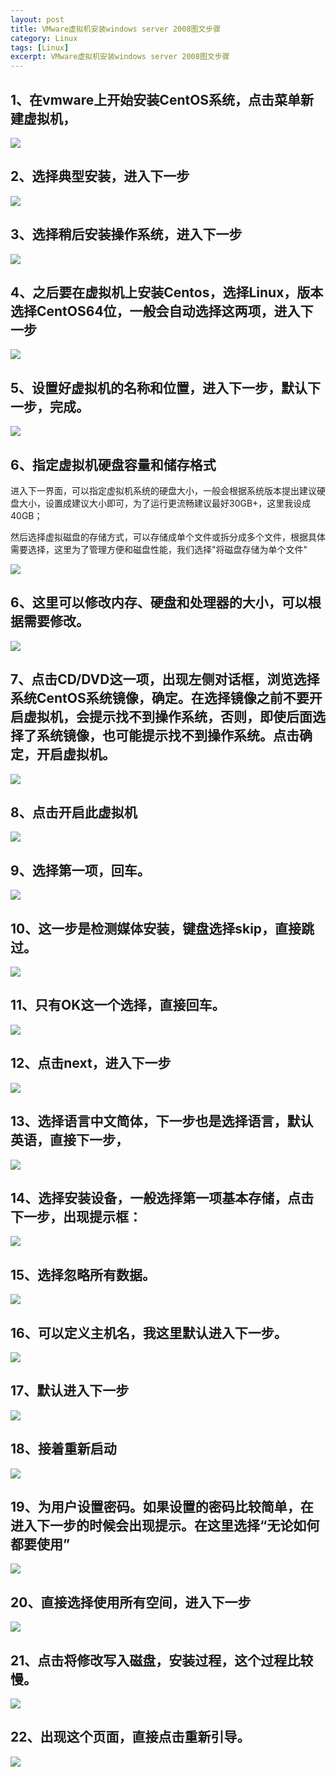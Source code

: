 ```yaml
---
layout: post
title: VMware虚拟机安装windows server 2008图文步骤
category: Linux
tags: [Linux]
excerpt: VMware虚拟机安装windows server 2008图文步骤
---
```


## 1、在vmware上开始安装CentOS系统，点击菜单新建虚拟机， ##

![](http://www.nangongyibin.com/assets/images/centos1.png)

## 2、选择典型安装，进入下一步  ##

![](http://www.nangongyibin.com/assets/images/centos2.png)

## 3、选择稍后安装操作系统，进入下一步  ##

![](http://www.nangongyibin.com/assets/images/centos3.png)

## 4、之后要在虚拟机上安装Centos，选择Linux，版本选择CentOS64位，一般会自动选择这两项，进入下一步  ##

![](http://www.nangongyibin.com/assets/images/centos4.png)

## 5、设置好虚拟机的名称和位置，进入下一步，默认下一步，完成。  ##

![](http://www.nangongyibin.com/assets/images/centos5.png)


## 6、指定虚拟机硬盘容量和储存格式 ##

进入下一界面，可以指定虚拟机系统的硬盘大小，一般会根据系统版本提出建议硬盘大小，设置成建议大小即可，为了运行更流畅建议最好30GB+，这里我设成40GB；

然后选择虚拟磁盘的存储方式，可以存储成单个文件或拆分成多个文件，根据具体需要选择，这里为了管理方便和磁盘性能，我们选择"将磁盘存储为单个文件"

![](http://www.nangongyibin.com/assets/images/centos8.jpg)

## 6、这里可以修改内存、硬盘和处理器的大小，可以根据需要修改。 ##

![](http://www.nangongyibin.com/assets/images/centos6.png)

## 7、点击CD/DVD这一项，出现左侧对话框，浏览选择系统CentOS系统镜像，确定。在选择镜像之前不要开启虚拟机，会提示找不到操作系统，否则，即使后面选择了系统镜像，也可能提示找不到操作系统。点击确定，开启虚拟机。  ##

![](http://www.nangongyibin.com/assets/images/centos7.png)

## 8、点击开启此虚拟机 ##


![](http://www.nangongyibin.com/assets/images/centos9.png)

## 9、选择第一项，回车。  ##

![](http://www.nangongyibin.com/assets/images/centos10.png)

## 10、这一步是检测媒体安装，键盘选择skip，直接跳过。 ##

![](http://www.nangongyibin.com/assets/images/centos11.png)

## 11、只有OK这一个选择，直接回车。 ##

![](http://www.nangongyibin.com/assets/images/centos11.png)

## 12、点击next，进入下一步 ##

![](http://www.nangongyibin.com/assets/images/centos12.png)

## 13、选择语言中文简体，下一步也是选择语言，默认英语，直接下一步， ##

![](http://www.nangongyibin.com/assets/images/centos13.png)

## 14、选择安装设备，一般选择第一项基本存储，点击下一步，出现提示框： ##

![](http://www.nangongyibin.com/assets/images/centos14.png)

## 15、选择忽略所有数据。 ##

![](http://www.nangongyibin.com/assets/images/centos15.png)

## 16、可以定义主机名，我这里默认进入下一步。 ##

![](http://www.nangongyibin.com/assets/images/centos16.png)

## 17、默认进入下一步  ##

![](http://www.nangongyibin.com/assets/images/centos17.png)

## 18、接着重新启动 ##

![](http://www.nangongyibin.com/assets/images/centos18.png)

## 19、为用户设置密码。如果设置的密码比较简单，在进入下一步的时候会出现提示。在这里选择“无论如何都要使用” ##

![](http://www.nangongyibin.com/assets/images/centos18.png)

## 20、直接选择使用所有空间，进入下一步 ##

![](http://www.nangongyibin.com/assets/images/centos19.png)

## 21、点击将修改写入磁盘，安装过程，这个过程比较慢。 ##

![](http://www.nangongyibin.com/assets/images/centos20.png)

## 22、出现这个页面，直接点击重新引导。  ##

![](http://www.nangongyibin.com/assets/images/centos21.png)